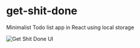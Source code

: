 # get-shit-done
Minimalist Todo list app in React using local storage

![Get Shit Done UI](https://mir-s3-cdn-cf.behance.net/project_modules/2800/2857ad67869085.5b48d52c72dd0.jpg)
